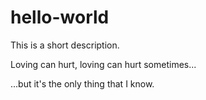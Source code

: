 # hello-world
This is a short description.

Loving can hurt, loving can hurt sometimes...

...but it's the only thing that I know.

